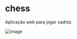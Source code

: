 # chess
Aplicação web para jogar  xadrez.

![image](https://user-images.githubusercontent.com/79856434/236711879-ba94e3fb-bddc-40b8-8b53-062b3a954bb8.png)
